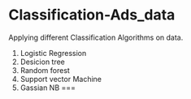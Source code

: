 # Classification-Ads_data
Applying different Classification Algorithms on data.

1) Logistic Regression
2) Desicion tree
3) Random forest
4) Support vector Machine
5) Gassian NB
===
